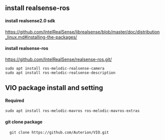 ## install realsense-ros


#### install realsense2.0 sdk
   <https://github.com/IntelRealSense/librealsense/blob/master/doc/distribution_linux.md#installing-the-packages/>

#### install realsense-ros
   <https://github.com/IntelRealSense/realsense-ros.git/>
   
    sudo apt install ros-melodic-realsense-camera
    sudo apt install ros-melodic-realsense-description  
    

## VIO package install and setting

#### Required
    sudo apt install ros-melodic-mavros ros-melodic-mavros-extras

#### git clone package
      git clone https://github.com/Auterion/VIO.git
